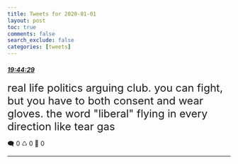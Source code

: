 ```yaml
---
title: Tweets for 2020-01-01
layout: post
toc: true
comments: false
search_exclude: false
categories: [tweets]
---
```



#### <a href = "https://twitter.com/deepfates/status/1212565295358853120">*19:44:29*</a>

<font size="5">real life politics arguing club. you can fight, but you have to both consent and wear gloves. the word "liberal" flying in every direction like tear gas</font>



🗨️ 0 ♺ 0 🤍  0   

---
    
            


